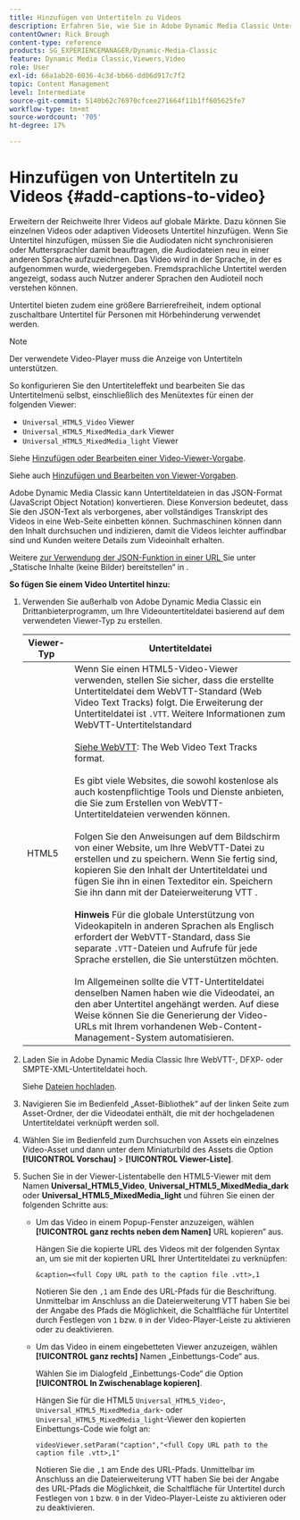 ```yaml
---
title: Hinzufügen von Untertiteln zu Videos
description: Erfahren Sie, wie Sie in Adobe Dynamic Media Classic Untertitel zu Videos hinzufügen.
contentOwner: Rick Brough
content-type: reference
products: SG_EXPERIENCEMANAGER/Dynamic-Media-Classic
feature: Dynamic Media Classic,Viewers,Video
role: User
exl-id: 66a1ab20-6036-4c3d-bb66-dd06d917c7f2
topic: Content Management
level: Intermediate
source-git-commit: 5140b62c76970cfcee271664f11b1ff605625fe7
workflow-type: tm+mt
source-wordcount: '705'
ht-degree: 17%

---
```


# Hinzufügen von Untertiteln zu Videos {#add-captions-to-video}

Erweitern der Reichweite Ihrer Videos auf globale Märkte. Dazu können Sie einzelnen Videos oder adaptiven Videosets Untertitel hinzufügen. Wenn Sie Untertitel hinzufügen, müssen Sie die Audiodaten nicht synchronisieren oder Muttersprachler damit beauftragen, die Audiodateien neu in einer anderen Sprache aufzuzeichnen. Das Video wird in der Sprache, in der es aufgenommen wurde, wiedergegeben. Fremdsprachliche Untertitel werden angezeigt, sodass auch Nutzer anderer Sprachen den Audioteil noch verstehen können.

Untertitel bieten zudem eine größere Barrierefreiheit, indem optional zuschaltbare Untertitel für Personen mit Hörbehinderung verwendet werden.

>[!NOTE]
>
>Der verwendete Video-Player muss die Anzeige von Untertiteln unterstützen. 

So konfigurieren Sie den Untertiteleffekt und bearbeiten Sie das Untertitelmenü selbst, einschließlich des Menütextes für einen der folgenden Viewer:

* `Universal_HTML5_Video` Viewer
* `Universal_HTML5_MixedMedia_dark` Viewer
* `Universal_HTML5_MixedMedia_light` Viewer

Siehe [Hinzufügen oder Bearbeiten einer Video-Viewer-Vorgabe](previewing-videos-video-viewer.md#adding_or_editing_a_video_viewer_preset).

Siehe auch [Hinzufügen und Bearbeiten von Viewer-Vorgaben](application-setup.md#adding_and_editing_viewer_presets).

Adobe Dynamic Media Classic kann Untertiteldateien in das JSON-Format (JavaScript Object Notation) konvertieren. Diese Konversion bedeutet, dass Sie den JSON-Text als verborgenes, aber vollständiges Transkript des Videos in eine Web-Seite einbetten können. Suchmaschinen können dann den Inhalt durchsuchen und indizieren, damit die Videos leichter auffindbar sind und Kunden weitere Details zum Videoinhalt erhalten.

Weitere [ zur Verwendung der JSON-Funktion in einer URL ](https://experienceleague.adobe.com/en/docs/dynamic-media-developer-resources/image-serving-api/image-serving-api/c-serving-static-nonimage-contents#image-serving-api) Sie unter „Statische Inhalte (keine Bilder) bereitstellen“ in .

**So fügen Sie einem Video Untertitel hinzu:**

1. Verwenden Sie außerhalb von Adobe Dynamic Media Classic ein Drittanbieterprogramm, um Ihre Videountertiteldatei basierend auf dem verwendeten Viewer-Typ zu erstellen.

   | Viewer-Typ | Untertiteldatei |
   |--- |--- |
   | HTML5 | Wenn Sie einen HTML5-Video-Viewer verwenden, stellen Sie sicher, dass die erstellte Untertiteldatei dem WebVTT-Standard (Web Video Text Tracks) folgt. Die Erweiterung der Untertiteldatei ist `.VTT`. Weitere Informationen zum WebVTT-Untertitelstandard<br><br>[Siehe WebVTT](https://w3c.github.io/webvtt/): The Web Video Text Tracks format. <br><br>Es gibt viele Websites, die sowohl kostenlose als auch kostenpflichtige Tools und Dienste anbieten, die Sie zum Erstellen von WebVTT-Untertiteldateien verwenden können. <br><br>Folgen Sie den Anweisungen auf dem Bildschirm von einer Website, um Ihre WebVTT-Datei zu erstellen und zu speichern. Wenn Sie fertig sind, kopieren Sie den Inhalt der Untertiteldatei und fügen Sie ihn in einen Texteditor ein. Speichern Sie ihn dann mit der Dateierweiterung VTT . <br><br><b>Hinweis</b> Für die globale Unterstützung von Videokapiteln in anderen Sprachen als Englisch erfordert der WebVTT-Standard, dass Sie separate `.VTT`-Dateien und Aufrufe für jede Sprache erstellen, die Sie unterstützen möchten. <br><br>Im Allgemeinen sollte die VTT-Untertiteldatei denselben Namen haben wie die Videodatei, an den aber Untertitel angehängt werden. Auf diese Weise können Sie die Generierung der Video-URLs mit Ihrem vorhandenen Web-Content-Management-System automatisieren. |

1. Laden Sie in Adobe Dynamic Media Classic Ihre WebVTT-, DFXP- oder SMPTE-XML-Untertiteldatei hoch.

   Siehe [Dateien hochladen](uploading-files.md#uploading_files).

1. Navigieren Sie im Bedienfeld „Asset-Bibliothek“ auf der linken Seite zum Asset-Ordner, der die Videodatei enthält, die mit der hochgeladenen Untertiteldatei verknüpft werden soll.
1. Wählen Sie im Bedienfeld zum Durchsuchen von Assets ein einzelnes Video-Asset und dann unter dem Miniaturbild des Assets die Option **[!UICONTROL Vorschau]** > **[!UICONTROL Viewer-Liste]**.
1. Suchen Sie in der Viewer-Listentabelle den HTML5-Viewer mit dem Namen **Universal_HTML5_Video**, **Universal_HTML5_MixedMedia_dark** oder **Universal_HTML5_MixedMedia_light** und führen Sie einen der folgenden Schritte aus:

   * Um das Video in einem Popup-Fenster anzuzeigen, wählen **[!UICONTROL ganz rechts neben dem Namen]** URL kopieren“ aus.

     Hängen Sie die kopierte URL des Videos mit der folgenden Syntax an, um sie mit der kopierten URL Ihrer Untertiteldatei zu verknüpfen:

     `&caption=<full Copy URL path to the caption file .vtt>,1`

     Notieren Sie den `,1` am Ende des URL-Pfads für die Beschriftung. Unmittelbar im Anschluss an die Dateierweiterung VTT haben Sie bei der Angabe des Pfads die Möglichkeit, die Schaltfläche für Untertitel durch Festlegen von `1` bzw. `0` in der Video-Player-Leiste zu aktivieren oder zu deaktivieren.

   * Um das Video in einem eingebetteten Viewer anzuzeigen, wählen **[!UICONTROL ganz rechts]** Namen „Einbettungs-Code“ aus.

     Wählen Sie im Dialogfeld „Einbettungs-Code“ die Option **[!UICONTROL In Zwischenablage kopieren]**.

     Hängen Sie für die HTML5 `Universal_HTML5_Video`-, `Universal_HTML5_MixedMedia_dark`- oder `Universal_HTML5_MixedMedia_light`-Viewer den kopierten Einbettungs-Code wie folgt an:

     `videoViewer.setParam("caption","<full Copy URL path to the caption file .vtt>,1"`

     Notieren Sie die `,1` am Ende des URL-Pfads. Unmittelbar im Anschluss an die Dateierweiterung VTT haben Sie bei der Angabe des URL-Pfads die Möglichkeit, die Schaltfläche für Untertitel durch Festlegen von `1` bzw. `0` in der Video-Player-Leiste zu aktivieren oder zu deaktivieren.
